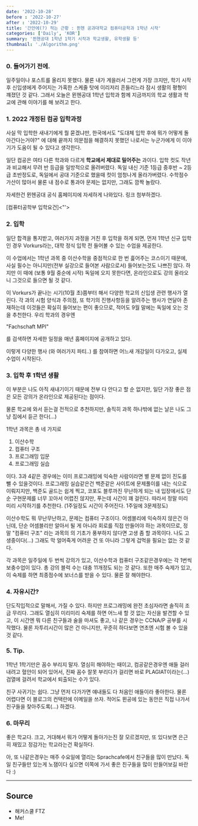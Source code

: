 ```yaml
---
date: '2022-10-28'
before : '2022-10-27'
after : '2022-10-29'
title: '간만에(?) 적는 근황 : 뮌헨 공과대학교 컴퓨터공학과 1학년 시작'
categories: ['Daily', 'KOR']
summary: '뮌헨공대 1학년 1학기 시작과 학교생활, 유학생활 등'
thumbnail: './Algorithm.png'
---
```



### 0. 들어가기 전에.

일주일이나 포스트를 올리지 못했다. 물론 내가 게을러서 그런게 가장 크지만, 학기 시작 후 신입생에게 주어지는 가혹한 스케줄 탓에 
이리저리 흔들리느라 잠시 생활의 평형이 꺠졌던 것 같다. 그래서 오늘은 뮌헨공대 1학년 입학과 함께 지금까지의 학교 생활과 학교에 관해 이야기를 해 보려고 한다.


### 1. 2022 개정된 컴공 입학과정

사실 막 입학한 새내기에게 뭘 묻겠냐만, 한국에서도 "도대체 입학 후에 뭐가 어떻게 돌아간다는거야?" 에 대해 끝까지 의문점을 해결하지 못했던 나로서는 누군가에게 이 이야기가 도움이 
될 수 있다고 생각한다.


일단 컴공은 여타 다른 학과와 다르게 **학교에서 제대로 밀어주는** 과이다. 입학 컷도 작년과 비교해서 무려 반 등급을 일방적으로 올려버렸다. 독일 내신 기준 1등급 중후반 ~ 2등급 초반정도로, 
독일에서 공대 기준으로 했을때 컷이 엄청나게 올라가버렸다. 수학점수 가산이 많아서 물론 내 점수로 통과야 문제는 없지만, 그래도 깜짝 놀랐다.


자세한건 뮌헨공대 공식 홈페이지에 자세하게 나와있다. 링크 첨부하겠다.


[컴퓨터공학부 입학요건]<"'>


###  2. 입학


일단 합격을 통지받고, 여러가지 과정을 거친 후 입학을 하게 되면, 먼저 1학년 신규 입학인 경우 Vorkurs라는, 대학 정식 입학 전 들어볼 수 있는 수업을 제공한다. 


이 수업에서는 1학년 과목 중 이산수학을 중점적으로 한 번 흝어주는 코스이기 때문에, 사실 필수는 아니지만(전부 실강으로 들어본 사람으로서) 들어보는것도 나쁘진 않다.
하지만 이 때에 (보통 9월 중순에 시작) 독일에 오지 못한다면, 온라인으로도 강의 올라오니 그것으로 들으면 될 것 같다.


이 Vorkurs가 끝나는 시기(10월 초)쯤부터 해서 다양한 학교의 신입생 관련 행사가 열린다. 각 과의 시험 양식과 주의점, 또 학기의 진행사항등을 알려주는 행사가 연달아 존재하는데
이것들은 확실히 들어보는 편이 좋으므로, 적어도 9월 말에는 독일에 오는 것을 추천한다. 우리 학과의 경우엔 


"Fachschaft MPI"


를 검색하면 자세한 일정을 매년 홈페이지에 공개하고 있다.


이렇게 다양한 행사 (와 여러가지 파티..) 를 참여하면 어느새 개강일이 다가오고, 실제 수업이 시작된다.


### 3. 입학 후 1학년 생활

이 부분은 나도 아직 새내기이기 때문에 전부 다 안다고 할 순 없지만, 일단 가장 좋은 점은 모든 강의가 온라인으로 제공된다는 점이다.


물론 학교에 와서 듣는걸 전적으로 추천하지만, 솔직히 과목 하나밖에 없는 날은 나도 그냥 집에서 듣곤 한다(...)


1학년 과목은 총 네 가지로


1. 이산수학
2. 컴퓨터 구조
3. 프로그래밍 입문
4. 프로그래밍 실습


이다. 3과 4같은 경우에는 이미 프로그래밍에 익숙한 사람이라면 별 문제 없이 진도를 뺄 수 있을것이다. 프로그래밍 실습같은건 백준같은 사이트에 문제풀이를 내는 식으로 이뤄지지만,
백준도 골드는 쉽게 찍고, 코포도 블루까진 무난하게 되는 내 입장에서도 단순 구현문제를 너무 꼬아서 어렵진 않지만, 푸는데 시간이 꽤 걸린다. 따라서 정말 미리미리 시작하기를 추천한다.
(1주일정도 시간이 주어진다. 1주일에 3문제정도)


이산수학도 뭐 무난무난하고, 문제는 컴퓨터 구조이다. 어셈블리에 익숙하지 않은건 아닌데, 단순 어셈블리만 알아서 될 게 아니라 회로를 직접 만들어야 하는 과목이므로, 정말 "컴퓨터 구조" 라는 과목의
의 기초가 풍부하지 않다면 고생 좀 할 과목이다. 나도 고생중이다(...) 그래도 막 얼어죽게 어려운 건 또 아니라 그렇게 겁먹을 필요는 없는 것 같다.


각 과목은 일주일에 두 번씩 강의가 있고, 이산수학과 컴퓨터 구조같은경우에는 각 1번씩 보충수업이 있다. 총 강의 블럭 수는 대충 11개정도 되는 것 같다. 또한 매주 숙제가 있고, 이 숙제를 하면 최종점수에 보너스를 받을 수 있다. 물론 잘 해야한다.


### 4. 자유시간?

단도직입적으로 말해서, 가질 수 있다. 하지만 프로그래밍에 완전 초심자라면 솔직히 조금 무리다. 그래도 열심히 미리미리 숙제를 하면 어느새 할 것 없는 자신을 발견할 수 있고, 이 시간엔 뭐 다른 친구들과 술을 마셔도 좋고, 나 같은 경우는 CCNA/P 공부를 시작했다. 물론 자투리시간이 많은 건 아니지만, 꾸준히 하다보면 연초엔 시험 볼 수 있을 것 같다.


### 5. Tip.

1학년 1학기만은 꼼수 부리지 말자. 열심히 해야하는 때이고, 컴공같은경우엔 애들 걸러내려고 혈안이 되어 있어서, 진짜 꼼수 잘못 부리다가 걸리면 바로 PLAGIAT이라는(...) 검열에 걸려서 학교에서 퇴출되는 수가 있다.


친구 사귀기는 쉽다. 그냥 먼저 다가가면 얘내들도 다 처음인 애들이라 좋아한다. 물론 어렵다면 이 블로그의 컨택란에 이메일을 쓰자. 적어도 뮌공에 있는 동안은 직접 나가서 친구들을 찾아주도록(...) 하겠다.


### 6. 마무리

좋은 학교다. 크고, 거대해서 뭐가 어떻게 돌아가는진 잘 모르겠지만, 또 있다보면 은근히 재밌고 정감가는 학교라는건 확실하다.


아, 또 나같은경우는 매주 수요일에 열리는 Sprachcafe에서 친구들을 많이 만났다. 독일 친구들만 있는게 노잼이다 싶으면 이쪽에 가서 좋은 친구들을 많이 만들어보길 바란다 :)


 ---
## Source

- 해커스쿨 FTZ
- Me!


